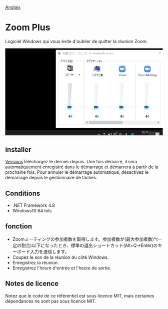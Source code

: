 [Anglais](https://github.com/34j/ZoomCloser/blob/master/README.en.md)

# Zoom Plus

Logiciel Windows qui vous évite d'oublier de quitter la réunion Zoom.

![Sample Gif](https://github.com/34j/ZoomCloser/blob/master/ExampleFast.gif)

## installer

[Versions](https://github.com/34j/ZoomCloser/releases)Téléchargez le dernier depuis.
Une fois démarré, il sera automatiquement enregistré dans le démarrage et démarrera à partir de la prochaine fois. Pour annuler le démarrage automatique, désactivez le démarrage depuis le gestionnaire de tâches.

## Conditions

-   .NET Framework 4.8
-   Windows10 64 bits

## fonction

-   Zoomミーティングの参加者数を取得します。参加者数が(最大参加者数)\*(一定の割合)以下になったとき、標準の退出ショートカット(Alt+Q→Enter)のキーボード入力を送信します。
-   Coupez le son de la réunion du côté Windows.
-   Enregistrez la réunion.
-   Enregistrez l'heure d'entrée et l'heure de sortie.

## Notes de licence

Notez que le code de ce référentiel est sous licence MIT, mais certaines dépendances ne sont pas sous licence MIT.
